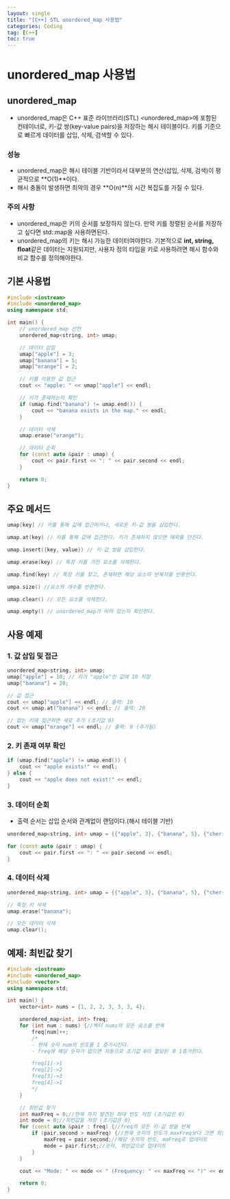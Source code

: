 ```yaml
---
layout: single
title: "[C++] STL unordered_map 사용법"
categories: Coding
tag: [C++]
toc: true
---
```


# unordered_map 사용법

## unordered_map

- unordered_map은 C++ 표준 라이브러리(STL) <unordered_map>에 포함된 컨테이너로, 키-값 쌍(key-value pairs)을 저장하는 해시 테이블이다. 키를 기준으로 빠르게 데이터를 삽입, 삭제, 검색할 수 있다.

### 성능
 - unordered_map은 해시 테이블 기반이라서 대부분의 연산(삽입, 삭제, 검색)이 평균적으로 **O(1)**이다.
 - 해시 충돌이 발생하면 최악의 경우 **O(n)**의 시간 복잡도를 가질 수 있다.

### 주의 사항
 - unordered_map은 키의 순서를 보장하지 않는다. 만약 키를 정렬된 순서를 저장하고 싶다면 std::map을 사용하면된다.
 - unordered_map의 키는 해시 가능한 데이터여야한다. 기본적으로 **int, string, float**같은 데이터는 지원되지만, 사용자 정의 타입을 키로 사용하려면 해시 함수와 비교 함수를 정의해야한다.

## 기본 사용법

```cpp
#include <iostream>
#include <unordered_map>
using namespace std;

int main() {
    // unordered_map 선언
    unordered_map<string, int> umap;

    // 데이터 삽입
    umap["apple"] = 3;
    umap["banana"] = 5;
    umap["orange"] = 2;

    // 키를 이용한 값 접근
    cout << "apple: " << umap["apple"] << endl;

    // 키가 존재하는지 확인
    if (umap.find("banana") != umap.end()) {
        cout << "banana exists in the map." << endl;
    }

    // 데이터 삭제
    umap.erase("orange");

    // 데이터 순회
    for (const auto &pair : umap) {
        cout << pair.first << ": " << pair.second << endl;
    }

    return 0;
}
```

## 주요 메서드

```cpp
umap[key] // 키를 통해 값에 접근하거나, 새로운 키-값 쌍을 삽입한다.

umap.at(key) // 키를 통해 값에 접근한다. 키가 존재하지 않으면 예외를 던진다.

umap.insert({key, value}) // 키-값 쌍을 삽입한다.

umap.erase(key) // 특정 키를 가진 요소를 삭제한다.

umap.find(key) // 특정 키를 찾고, 존재하면 해당 요소의 반복자를 반환한다.

umpa.size() //요소의 개수를 반환한다.

umap.clear() // 모든 요소를 삭제한다.

umap.empty() // unordered_map가 비어 있는지 확인한다.
```

## 사용 예제

### 1. 값 삽입 및 접근

```cpp
unordered_map<string, int> umap;
umap["apple"] = 10; // 키가 "apple"인 값에 10 저장
umap["banana"] = 20;

// 값 접근
cout << umap["apple"] << endl; // 출력: 10
cout << umap.at("banana") << endl; // 출력: 20

// 없는 키에 접근하면 새로 추가 (초기값 0)
cout << umap["orange"] << endl; // 출력: 0 (추가됨)
```

### 2. 키 존재 여부 확인

```cpp
if (umap.find("apple") != umap.end()) {
    cout << "apple exists!" << endl;
} else {
    cout << "apple does not exist!" << endl;
}
```

### 3. 데이터 순회

- 출력 순서는 삽입 순서와 관계없이 랜덤이다.(해시 테이블 기반)

```cpp
unordered_map<string, int> umap = {{"apple", 3}, {"banana", 5}, {"cherry", 7}};

for (const auto &pair : umap) {
    cout << pair.first << ": " << pair.second << endl;
}
```

### 4. 데이터 삭제

```cpp
unordered_map<string, int> umap = {{"apple", 3}, {"banana", 5}, {"cherry", 7}};

// 특정 키 삭제
umap.erase("banana");

// 모든 데이터 삭제
umap.clear();

```

## 예제: 최빈값 찾기

```cpp
#include <iostream>
#include <unordered_map>
#include <vector>
using namespace std;

int main() {
    vector<int> nums = {1, 2, 2, 3, 3, 3, 4};

    unordered_map<int, int> freq;
    for (int num : nums) {//벡터 nums의 모든 요소를 반복
        freq[num]++;
        /*
        - 현재 숫자 num의 빈도를 1 증가시킨다.
        - freq에 해당 숫자가 없으면 자동으로 초기값 0이 할당된 후 1증가한다.

        freq[1]->1
        freq[2]->2
        freq[3]->3
        freq[4]->1
        */
    }

    // 최빈값 찾기
    int maxFreq = 0;//현재 까지 발견된 최대 빈도 저장 (초기값은 0)
    int mode = 0;//최빈값을 저장 (초기값은 0)
    for (const auto &pair : freq) {//freq의 모든 키-값 쌍을 반복
        if (pair.second > maxFreq) {//현재 숫자의 빈도가 maxFreq보다 크면 최빈값 후보 업데이트
            maxFreq = pair.second;//해당 숫자의 빈도, maFreq로 업데이트
            mode = pair.first;//숫자, 최빈값으로 업데이트
        }
    }

    cout << "Mode: " << mode << " (Frequency: " << maxFreq << ")" << endl;

    return 0;
}

```
